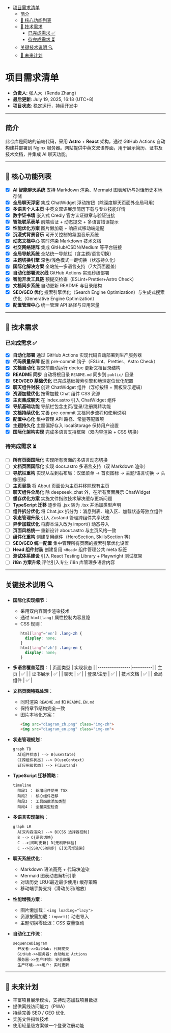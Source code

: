 <!-- START doctoc generated TOC please keep comment here to allow auto update -->
<!-- DON'T EDIT THIS SECTION, INSTEAD RE-RUN doctoc TO UPDATE -->

- [项目需求清单](#%E9%A1%B9%E7%9B%AE%E9%9C%80%E6%B1%82%E6%B8%85%E5%8D%95)
  - [简介](#%E7%AE%80%E4%BB%8B)
  - [🚀 核心功能列表](#-%E6%A0%B8%E5%BF%83%E5%8A%9F%E8%83%BD%E5%88%97%E8%A1%A8)
  - [🔧 技术需求](#-%E6%8A%80%E6%9C%AF%E9%9C%80%E6%B1%82)
    - [已完成需求 ✅](#%E5%B7%B2%E5%AE%8C%E6%88%90%E9%9C%80%E6%B1%82-)
    - [待完成需求 ⏳](#%E5%BE%85%E5%AE%8C%E6%88%90%E9%9C%80%E6%B1%82-)
  - [关键技术说明 🔍](#%E5%85%B3%E9%94%AE%E6%8A%80%E6%9C%AF%E8%AF%B4%E6%98%8E-)
  - [🌱 未来计划](#-%E6%9C%AA%E6%9D%A5%E8%AE%A1%E5%88%92)

<!-- END doctoc generated TOC please keep comment here to allow auto update -->

# 项目需求清单

- **负责人**: 张人大（Renda Zhang）
- **最后更新**: July 19, 2025, 16:18 (UTC+8)
- **项目状态**: 稳定运行，持续开发中

---

## 简介

此仓库是网站的前端代码，采用 **Astro** + **React** 架构，通过 GitHub Actions 自动构建并部署到 Nginx 服务器。网站提供中英文双语界面，用于展示简历、证书及技术文档，并集成 AI 聊天功能。

---

## 🚀 核心功能列表

- [x] **AI 智能聊天系统**
  支持 Markdown 渲染、Mermaid 图表解析与对话历史本地存储
- [x] **全局聊天浮窗**
  集成 ChatWidget 浮动按钮（除深度聊天页面外全局可用）
- [x] **多语言个人主页**
  中英文双语展示简历下载与专业技能详情
- [x] **数字证书墙**
  嵌入式 Credly 官方认证徽章与验证链接
- [x] **智能联系表单**
  前端验证 + 动态提交 + 多语言错误提示
- [x] **性能优化方案**
  图片懒加载 + 响应式移动端适配
- [x] **沉浸式背景音乐**
  可开关控制的氛围音乐系统
- [x] **动态文档中心**
  实时渲染 Markdown 技术文档
- [x] **社交网络矩阵**
  集成 GitHub/CSDN/Medium 等平台链接
- [x] **全局导航系统**
  全站统一导航栏（含主题/语言切换）
- [x] **主题切换引擎**
  深色/浅色模式一键切换（状态持久化）
- [x] **国际化解决方案**
  全站统一多语言支持（7大页面覆盖）
- [x] **自动化部署流水线**
  GitHub Actions 实现秒级部署
- [x] **智能开发工具链**
  预提交检查（ESLint+Prettier+Astro Check）
- [x] **文档同步系统**
  自动更新 README 与目录结构
- [x] **SEO/GEO 优化**
  搜索引擎优化（Search Engine Optimization）与生成式搜索优化（Generative Engine Optimization）
- [x] **配置管理中心**
  统一管理 API 路径与应用常量

---

## 🔧 技术需求

### 已完成需求 ✅

- [x] **自动化部署**
  通过 GitHub Actions 实现代码自动部署到生产服务器
- [x] **代码质量保障**
  配置 pre-commit 钩子（ESLint、Prettier、Astro Check）
- [x] **文档自动化**
  提交前自动运行 doctoc 更新文档目录结构
- [x] **README 同步**
  自动将根目录 `README.md` 同步到 `public/` 目录
- [x] **SEO/GEO 基础优化**
  已完成基础搜索引擎和地理定位优化配置
- [x] **聊天组件封装**
  创建 ChatWidget 组件（浮标按钮 + 面板显示逻辑）
- [x] **资源加载优化**
  按需加载 Chat 组件 CSS 资源
- [x] **主页集成聊天**
  在 index.astro 引入 ChatWidget 组件
- [x] **导航基础功能**
  导航栏包含主页/登录/注册跳转功能
- [x] **文档持续优化**
  完善 pre-commit 文档同步流程和使用说明
- [x] **配置中心化**
  集中管理 API 路径、常量等配置项
- [x] **主题持久化**
  主题偏好存入 localStorage 保持用户设置
- [x] **国际化架构实现**
  完成多语言支持框架（双内容渲染 + CSS 切换）

### 待完成需求 ⏳

- [ ] **所有页面国际化**
  实现所有页面的多语言动态切换
- [ ] **文档页面国际化**
  实现 docs.astro 多语言支持（双 Markdown 渲染）
- [ ] **导航栏重构**
  实现从左到右布局：汉堡菜单 → 首页图标 → 主题/语言切换 → 头像图标
- [ ] **主页替换**
  将 About 页面设为主页并移除现有主页
- [ ] **聊天组件全局化**
  除 deepseek_chat 外，在所有页面展示 ChatWidget
- [ ] **缓存优化方案**
  实施文件指纹技术解决缓存更新问题
- [ ] **TypeScript 迁移**
  逐步将 .jsx 转为 .tsx 并添加类型声明
- [ ] **组件拆分优化**
  将 Chat.jsx 拆分为：消息列表、输入区、加载状态等独立组件
- [ ] **状态管理升级**
  引入 Zustand 管理跨组件共享状态
- [ ] **异步加载优化**
  将脚本注入改为 import() 动态导入
- [ ] **页面风格统一**
  重新设计 about.astro 与主页风格一致
- [ ] **组件化重构**
  创建复用组件（HeroSection, SkillsSection 等）
- [ ] **SEO/GEO 统一配置**
  集中管理所有页面的搜索引擎优化设置
- [ ] **Head 组件封装**
  创建复用 `<Head>` 组件管理公共 meta 标签
- [ ] **测试体系建设**
  引入 React Testing Library + Playwright 测试框架
- [ ] **i18n 方案升级**
  评估引入专业 i18n 库管理多语言内容

---

## 关键技术说明 🔍

- **国际化实现细节**：
   - 采用双内容同步渲染技术
   - 通过 `html[lang]` 属性控制内容显隐
   - CSS 规则：
      ```css
      html[lang^='en'] .lang-zh {
        display: none;
      }
      html[lang^='zh'] .lang-en {
        display: none;
      }
      ```

- **多语言覆盖范围**：
   | 页面类型       | 实现状态 |
   |----------------|----------|
   | 主页           | ✅       |
   | 证书展示       | ✅       |
   | 聊天           | ✅       |
   | 登录/注册      | ✅       |
   | 技术文档       | ✅       |
   | 全局组件       | ✅       |

- **文档页面特殊处理**：
   - 同时渲染 `README.md` 和 `README.EN.md`
   - 保持章节结构完全一致
   - 图片本地化方案：
     ```html
     <img src="diagram_zh.png" class="img-zh">
     <img src="diagram_en.png" class="img-en">
     ```

- **状态管理规划**：
   ```mermaid
   graph TD
     A[组件状态] --> B(useState)
     C[跨组件状态] --> D(useContext)
     E[应用级状态] --> F(Zustand)
   ```

- **TypeScript 迁移策略**：
   ```mermaid
   timeline
     阶段1 ： 新增组件使用 TSX
     阶段2 ： 核心组件迁移
     阶段3 ： 工具函数添加类型
     阶段4 ： 全量类型检查
   ```

- **多语言实现架构**：
   ```mermaid
   graph LR
     A[双内容渲染] --> B[CSS 选择器控制]
     B --> C{语言切换}
     C -->|即时更新| D[无刷新体验]
     C -->|SSR/CSR同步| E[无闪烁渲染]
   ```

- **聊天系统优化**：
   - Markdown 语法高亮 + 代码块渲染
   - Mermaid 图表动态解析引擎
   - 对话历史 LRU(最近最少使用) 缓存策略
   - 移动端手势支持（滑动关闭/缩放）

- **性能增强方案**：
   - 图片懒加载：`<img loading="lazy">`
   - 资源按需加载：`import()` 动态导入
   - 主题切换零延迟：CSS 变量驱动

- **自动化工作流**：
   ```mermaid
   sequenceDiagram
     开发者->>GitHub: 代码提交
     GitHub->>服务器: 自动触发 Actions
     服务器->>生产环境: 安全部署
     生产环境-->>用户: 实时更新
   ```

---

## 🌱 未来计划

- 丰富项目展示模块，支持动态加载项目数据
- 提供离线访问能力（PWA）
- 持续完善 SEO / GEO 优化
- 实施文件指纹技术
- 使用轻量级方案做一个登录注册功能
